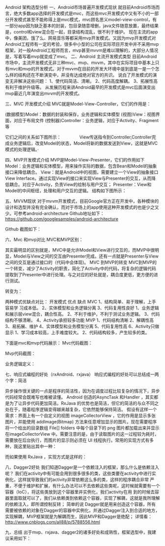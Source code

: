 Android 架构选型分析
一、Android市场普遍开发模式现状
就目前Android市场而言，绝大多数app选择的开发模式是mvc，而这些mvc开发模式中又有不小的一部分开发模式甚至不能称得上是mvc模式，mvc顾名思义model-view-control，有一部分app因为缺乏基本的封装，包目录随意增删，java文件随意放置，最终结果是，control和view混合在一起，目录结构混乱，很不利于维护。
现在主流的app中，像美团，饿了么、网易音乐等都采用mvp开发模式。又因为mvp开发模式对Android工程师有一定的考验，很多中小型的公司在实际项目开发中并不采用mvp框架，对一般Android工程师而言，mvp甚至mvvm是难以理解的，大部分人情况是，写着写着mvp就变成了mvc。
二、Android 主流开发模式类型
目前Android市场中，主流开发模式无非三种mvc、mvp、mvvm，其中在实际项目中基本上只有mvc和mvp的开发模式。对于mvvm在目前的开发大环境中是到底是一是一个怎么样的结构还在不断演变中，并没有达成绝对官方的共识。
说白了开发模式的演变无非解决这些问题：
1、使代码简洁、清晰。
2、代码高度解耦。
3、拓展性高有利于维护升级等。
从发展历程来讲Android最早的开发模式是mvc后面演变出mvp最近几年演变出mvvm的开发模式。

三、MVC 开发模式介绍
MVC就是Model-View-Controller，它们的作用是：

(数据模型)Model：数据的封装和保存，业务逻辑和实体模型
(视图)View：视图界面，对应于布局文件
(控制器)Controller：业务逻辑，对应于Activity、Fragment等

它们之间的关系如下图所示：
　　　　View传送指令到Controller,Controller完成业务逻辑后，改变Model的状态，Model将新的数据发送到View，这就是MVC模式的处理逻辑。·


四、MVP开发模式介绍
MVP是Model-View-Presenter，它们的作用如下
Model：业务逻辑和实体模型，用来操作实际的数据，包含Bean和Model的抽象接口来降低耦合。
   View：就是Android中的视图，需要建立一个View的抽象接口View Interface。通过实现View的接口来实现View与Presenter的交互，从而降低耦合。对应于Activity，负责View的绘制与用户交互；
   Presenter：View和Model的中间枢纽，处理和用户交互的逻辑。
结构如下图所示：

五、MVVM现状
对于mvvm开发模式，目前Google官方正在开发中，各种模块的设计和选型并没有完全确认，而对于市场上的app使用这种开发模式的也是少之又少。可参考android-architecture Github地址如下：
https://github.com/googlesamples/android-architecture

Github 截图如下：

六、Mvc 和mvp对比
MVC和MVP区别：

其实最明显的区别就是，MVC中是允许Model和View进行交互的，而MVP中很明显，Model与View之间的交互由Presenter完成。还有一点就是Presenter与View之间的交互是通过接口的（代码中会体现)。
MVC 到MVP的转变
MVC到MVP的一个转变，减少了Activity的职责，简化了Activity中的代码，将复杂的逻辑代码提取到了Presenter中进行处理。与之对应的好处就是，耦合度更低，更方便的进行测试。

转变为：







两种模式优缺点对比：
开发模式	优点	缺点
MVC	1、结构简单、易于理解，上手容易学    习成本低。
2、实体模型和业务逻辑分离
3、代码复用性良好	1、业务逻辑和展示层view混合，耦合性高。
2、不利于维护，不利于测试业务逻辑。
3、代码结构不够清晰。
4、Activity承担较多功能
MVP	1、代码结构清晰
2、解耦性高
3、易拓展、维护
4、实体模型和业务模型分离
5、代码复用性高
6、Activity只做显示	1、学习成本较高，上手难度较大。
2、代码结构较多，产生较多的类。

下面是mvc和mvp代码展示：
Mvc代码截图：

Mvp代码截图：
















业务逻辑定义：

七、响应式编程的好处（rxAndroid、rxjava）
    响应式编程的好处可以总结成一两个字：简洁

异步操作很关键的一点是程序的简洁性，因为在调度过程比较复杂的情况下，异步代码经常会既难写也难被读懂。 Android 创造的AsyncTask 和Handler ，其实都是为了让异步代码更加简洁。RxJava 的优势也是简洁，但它的简洁的与众不同之处在于，随着程序逻辑变得越来越复杂，它依然能够保持简洁。
假设有这样一个需求：界面上有一个自定义的视图 imageCollectorView ，它的作用是显示多张图片，并能使用 addImage(Bitmap) 方法来任意增加显示的图片。现在需要程序将一个给出的目录数组 File[] folders 中每个目录下的 png 图片都加载出来并显示在imageCollectorView 中。需要注意的是，由于读取图片的这一过程较为耗时，需要放在后台执行，而图片的显示则必须在 UI 线程执行。常用的实现方式有多种，我这里贴出其中一种：


而如果使用 RxJava ，实现方式是这样的：


八、Dagger2好处
我们知道Dagger是一个依赖注入的框架，那么什么是依赖注入呢？
我们在activity中有可能会用到很多很多的类，这些类要在activity中进行实例化，这样就导致我们的activity非常依赖这么多的类，这样的程序耦合非常
严重，不便于维护和扩展，有什么办法可以不去依赖这些类呢，这时候就需要有一个容器（IoC），将这些类放到这个容器里并实例化，我们activity在用
到的时候去容器里面取就可以了，我们从依赖类到依赖这个容器，实现了解耦，这就是我所理解的依赖注入，即所谓控制反转；
简单的说 Dagger就是用来创造这个容器，所有需要被依赖的对象在Dagger的容器中实例化，并通过Dagger注入到合适的地方，实现解耦，MVP框架就是为解耦而生，因此MVP和Dagger是绝配；
详情看：
http://www.cnblogs.com/all88/p/5788556.html

九、总结
出于mvp、rxjava、dagger2的诸多好处和成熟性，框架选型中，我建议采用如下：

